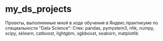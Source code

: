 # my_ds_projects
Проекты, выполненные мной в ходе обучения в Яндекс.практикуме по специальности "Data Science":
Стек:
pandas, pymystem3, nltk, numpy, scipy, sklearn, catboost, lightgbm, xgbboost, seaborn, matplotlib
